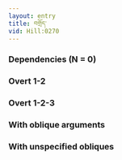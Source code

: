 ```yaml
---
layout: entry
title: བགྲོད་
vid: Hill:0270
---
```

### Dependencies (N = 0)


### Overt 1-2


### Overt 1-2-3


### With oblique arguments


### With unspecified obliques
